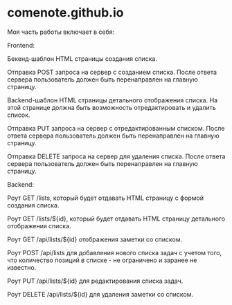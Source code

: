 # comenote.github.io
Моя часть работы включает в себя:

Frontend:

Бекенд-шаблон HTML страницы создания списка.

Отправка POST запроса на сервер с созданием списка. После ответа сервера пользователь должен быть перенаправлен на главную страницу.

Backend-шаблон HTML страницы детального отображения списка. На этой странице должна быть возможность отредактировать и удалить список.

Отправка PUT запроса на сервер с отредактированным списком. После ответа сервера пользователь должен быть перенаправлен на главную страницу.

Отправка DELETE запроса на сервер для удаления списка. После ответа сервера пользователь должен быть перенаправлен на главную страницу.


Backend:

Роут GET /lists, который будет отдавать HTML страницу с формой создания списка.

Роут GET /lists/${id}, который будет отдавать HTML страницу детального отображения списка.

Роут GET /api/lists/${id} отображения заметки со списком.

Роут POST /api/lists для добавления нового списка задач с учетом того, что количество позиций в списке - не ограничено и заранее не известно.

Роут PUT /api/lists/${id} для редактирования списка задач.

Роут DELETE /api/lists/${id} для удаления заметки со списком.

